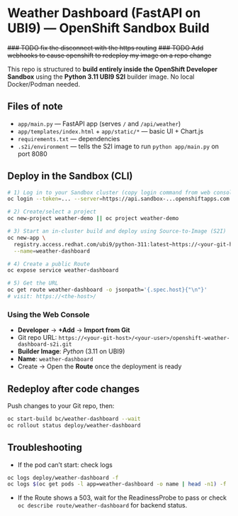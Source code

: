 

# Weather Dashboard (FastAPI on UBI9) — OpenShift Sandbox Build

~~### TODO   fix the disconnect with the https routing~~
~~### TODO   Add webhooks to cause openshift to redeploy my image on a repo change~~

This repo is structured to **build entirely inside the OpenShift Developer Sandbox** using the **Python 3.11 UBI9 S2I** builder image. No local Docker/Podman 
needed.

## Files of note
- `app/main.py` — FastAPI app (serves `/` and `/api/weather`)
- `app/templates/index.html` + `app/static/*` — basic UI + Chart.js
- `requirements.txt` — dependencies
- `.s2i/environment` — tells the S2I image to run `python app/main.py` on port 8080

## Deploy in the Sandbox (CLI)
```bash
# 1) Log in to your Sandbox cluster (copy login command from web console)
oc login --token=... --server=https://api.sandbox-...openshiftapps.com:6443

# 2) Create/select a project
oc new-project weather-demo || oc project weather-demo

# 3) Start an in-cluster build and deploy using Source-to-Image (S2I)
oc new-app \
  registry.access.redhat.com/ubi9/python-311:latest~https://<your-git-host>/<your-user>/openshift-weather-dashboard-s2i.git \
  --name=weather-dashboard

# 4) Create a public Route
oc expose service weather-dashboard

# 5) Get the URL
oc get route weather-dashboard -o jsonpath='{.spec.host}{"\n"}'
# visit: https://<the-host>/
```

### Using the Web Console
- **Developer** → **+Add** → **Import from Git**  
- Git repo URL: `https://<your-git-host>/<your-user>/openshift-weather-dashboard-s2i.git`  
- **Builder Image**: *Python* (3.11 on UBI9)  
- **Name**: `weather-dashboard`  
- Create → Open the **Route** once the deployment is ready

## Redeploy after code changes
Push changes to your Git repo, then:
```bash
oc start-build bc/weather-dashboard --wait
oc rollout status deploy/weather-dashboard
```

## Troubleshooting
- If the pod can’t start: check logs
```bash
oc logs deploy/weather-dashboard -f
oc logs $(oc get pods -l app=weather-dashboard -o name | head -n1) -f
```
- If the Route shows a 503, wait for the ReadinessProbe to pass or check `oc describe route/weather-dashboard` for backend status.
